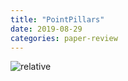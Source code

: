 ```yaml
---
title: "PointPillars"
date: 2019-08-29
categories: paper-review
---
```


<img data-action="zoom" src='{{"/assets/pointpillars/pointpillar_title.png" | relative_url }}' alt='relative'>
